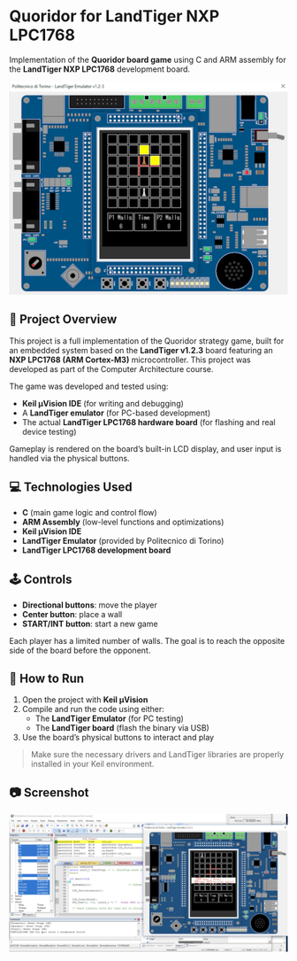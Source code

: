 # Quoridor for LandTiger NXP LPC1768

Implementation of the **Quoridor board game** using C and ARM assembly for the **LandTiger NXP LPC1768** development board.

![Screenshot](./screenshots/Screenshot1.png)

## 🧠 Project Overview

This project is a full implementation of the Quoridor strategy game, built for an embedded system based on the **LandTiger v1.2.3** board featuring an **NXP LPC1768 (ARM Cortex-M3)** microcontroller.
This project was developed as part of the Computer Architecture course.

The game was developed and tested using:

- **Keil µVision IDE** (for writing and debugging)
- A **LandTiger emulator** (for PC-based development)
- The actual **LandTiger LPC1768 hardware board** (for flashing and real device testing)

Gameplay is rendered on the board’s built-in LCD display, and user input is handled via the physical buttons.

## 💻 Technologies Used

- **C** (main game logic and control flow)
- **ARM Assembly** (low-level functions and optimizations)
- **Keil µVision IDE**
- **LandTiger Emulator** (provided by Politecnico di Torino)
- **LandTiger LPC1768 development board**

## 🕹️ Controls

- **Directional buttons**: move the player
- **Center button**: place a wall
- **START/INT button**: start a new game

Each player has a limited number of walls. The goal is to reach the opposite side of the board before the opponent.

## 🚀 How to Run

1. Open the project with **Keil µVision**
2. Compile and run the code using either:
   - The **LandTiger Emulator** (for PC testing)
   - The **LandTiger board** (flash the binary via USB)
3. Use the board’s physical buttons to interact and play

> Make sure the necessary drivers and LandTiger libraries are properly installed in your Keil environment.
>

## 📷 Screenshot

![Emulator](./screenshots/Screenshot2.png)
